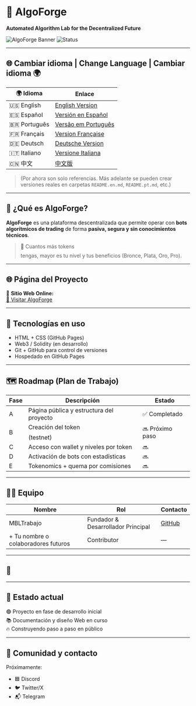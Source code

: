 # 🚀 AlgoForge

**Automated Algorithm Lab for the Decentralized Future**

![AlgoForge Banner](https://img.shields.io/badge/Blockchain-Web3-blue?style=flat-square) ![Status](https://img.shields.io/badge/status-en%20desarrollo-yellow?style=flat-square)

---

## 🌐 Cambiar idioma | Change Language | Cambiar idioma 🌍

| 🌍 Idioma | Enlace |
|----------|--------|
| 🇺🇸 English | [English Version](#) |
| 🇪🇸 Español | [Versión en Español](#) |
| 🇧🇷 Português | [Versão em Português](#) |
| 🇫🇷 Français | [Version Française](#) |
| 🇩🇪 Deutsch | [Deutsche Version](#) |
| 🇮🇹 Italiano | [Versione Italiana](#) |
| 🇨🇳 中文 | [中文版](#) |

> (Por ahora son solo referencias. Más adelante se pueden crear versiones reales en carpetas `README.en.md`, `README.pt.md`, etc.)

---

## 🧠 ¿Qué es AlgoForge?

**AlgoForge** es una plataforma descentralizada que permite operar con **bots algorítmicos de trading** de forma **pasiva, segura y sin conocimientos técnicos**.

> 🎯 Cuantos más tokens $$$$ tengas, mayor es tu nivel y tus beneficios (Bronce, Plata, Oro, Pro).

---

## 🌐 Página del Proyecto

🎉 **Sitio Web Online:**  
[🔗 Visitar AlgoForge](https://algoforgeapp.com)

---


## 🧩 Tecnologías en uso

- HTML + CSS (GitHub Pages)
- Web3 / Solidity (en desarrollo)
- Git + GitHub para control de versiones
- Hospedado en GitHub Pages

---

## 🗺 Roadmap (Plan de Trabajo)

| Fase | Descripción | Estado |
|------|-------------|--------|
| A | Página pública y estructura del proyecto | ✅ Completado |
| B | Creación del token $$$$ (testnet) | 🔜 Próximo paso |
| C | Acceso con wallet y niveles por token | 🔜 |
| D | Activación de bots con estadísticas | 🔜 |
| E | Tokenomics + quema por comisiones | 🔜 |

---

## 👨‍💻 Equipo

| Nombre | Rol | Contacto |
|--------|-----|----------|
| MBLTrabajo | Fundador & Desarrollador Principal | [GitHub](https://github.com/mblTrabajo) |
| + Tu nombre o colaboradores futuros | Contributor | — |

---

## 🤝

---

## 📌 Estado actual

🟢 Proyecto en fase de desarrollo inicial  
📚 Documentación y diseño Web en curso  
🔥 Construyendo paso a paso en público

---

## 📣 Comunidad y contacto

Próximamente:
- 🟦 Discord
- 🐦 Twitter/X
- 📬 Telegram
